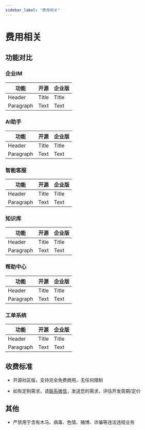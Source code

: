 ```yaml
---
sidebar_label: "费用相关"
---
```


# 费用相关

## 功能对比

### 企业IM

| 功能      | 开源  |  企业版 |
| --------- | ----- |  ------ |
| Header    | Title |  Title  |
| Paragraph | Text  |  Text   |

### AI助手

| 功能      | 开源  |  企业版 |
| --------- | ----- |  ------ |
| Header    | Title |  Title  |
| Paragraph | Text  |  Text   |

### 智能客服

| 功能      | 开源  |  企业版 |
| --------- | ----- |  ------ |
| Header    | Title |  Title  |
| Paragraph | Text  |  Text   |

### 知识库

| 功能      | 开源  |  企业版 |
| --------- | ----- |  ------ |
| Header    | Title |  Title  |
| Paragraph | Text  |  Text   |

### 帮助中心

| 功能      | 开源  |  企业版 |
| --------- | ----- |  ------ |
| Header    | Title |  Title  |
| Paragraph | Text  |  Text   |

### 工单系统

| 功能      | 开源  |  企业版 |
| --------- | ----- |  ------ |
| Header    | Title |  Title  |
| Paragraph | Text  |  Text   |

## 收费标准

<!-- - 保留logo的前提下，可以免费安装使用，不收取任何费用。授权修改’微语‘及 Logo： 1w -->
- 开源社区版，支持完全免费商用，无任何限制
<!-- - 服务器基本功能开源免费, [码云](https://gitee.com/270580156/weiyu.im),[github](https://github.com/Bytedesk/bytedesk) -->
<!-- - 服务器高级功能（技术栈 java+spring-boot3+jdk17），如：数据统计、敏感词、会话转接、自动回复、满意度、质检等：源码价格5w -->
<!-- - Web管理后台（技术栈：react+typescript+antd）： 源码价格5w -->
<!-- - 聊天Web/桌面客户端（技术栈：electron+react+typescript+antd），支持：[web](https://www.weiyuai.cn/agent)/[windows](https://www.weiyuai.cn/download/weiyu-windows.exe)/[macOS](https://www.weiyuai.cn/download/weiyu-mac.dmg)/[linux](https://www.weiyuai.cn/download/weiyu-linux.AppImage)）： 源码价格5w -->
<!-- - 手机客户端（技术栈：flutter，支持：[android](https://www.weiyuai.cn/download/weiyu-android.apk)/[ios](https://apps.apple.com/cn/app/%E5%BE%AE%E8%AF%AD/id6470106586)）： 源码价格5w -->
<!-- - Web访客端（技术栈：react+typescript）： 源码价格2w -->
- 如有定制需求，请[联系微信](/img/wechat.png)，发送您的需求，评估开发周期/定价

## 其他

<!-- - 在保留原有商标 logo 等信息前提下，支持免费商用。如需移除，需要获得授权 -->
<!-- - 仅支持企业内部员工自用，销售、二次销售或者部署 SaaS 方式销售需要获得授权 -->
<!-- - 代理合作：您负责销售，我方负责售后，维护等，五五分成 -->
<!-- - 此软件可能存在 bug 或不完善的地方，如造成损失，需自行负责 -->
- 严禁用于含有木马、病毒、色情、赌博、诈骗等违法违规业务
<!-- - <img src="/img/wechat.png" width="150"></img> -->
<!-- - 定制按 2500 人/天 计算 -->
